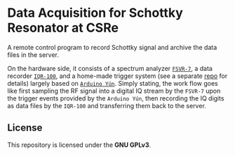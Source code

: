 # Data Acquisition for Schottky Resonator at CSRe
A remote control program to record Schottky signal and archive the data files in the server.

On the hardware side, it consists of a spectrum analyzer [`FSVR-7`](https://www.rohde-schwarz.com/us/product/fsvr-productstartpage_63493-11047.html), a data recorder [`IQR-100`](https://www.rohde-schwarz.com/us/product/iqr-productstartpage_63493-11213.html), and a home-made trigger system (see a separate [repo](https://github.com/SchottkySpectroscopyIMP/ArduinoTriggerSystem) for details) largely based on [`Arduino Yún`](https://store.arduino.cc/usa/arduino-yu://store.arduino.cc/usa/arduino-yun).
Simply stating, the work flow goes like first sampling the RF signal into a digital IQ stream by the `FSVR-7` upon the trigger events provided by the `Arduino Yún`, then recording the IQ digits as data files by the `IQR-100` and transferring them back to the server.

## License
This repository is licensed under the **GNU GPLv3**.
